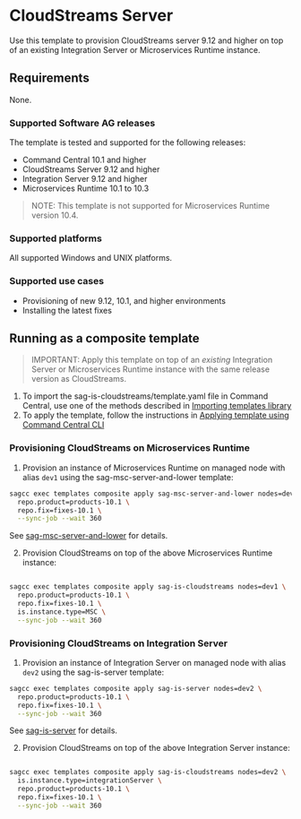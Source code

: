 <!-- Copyright 2013 - 2018 Software AG, Darmstadt, Germany and/or its licensors

   SPDX-License-Identifier: Apache-2.0

    Licensed under the Apache License, Version 2.0 (the "License");
    you may not use this file except in compliance with the License.
    You may obtain a copy of the License at

        http://www.apache.org/licenses/LICENSE-2.0

    Unless required by applicable law or agreed to in writing, software
    distributed under the License is distributed on an "AS IS" BASIS,
     WITHOUT WARRANTIES OR CONDITIONS OF ANY KIND, either express or implied.
     See the License for the specific language governing permissions and

     limitations under the License.                                                  

-->

# CloudStreams Server

Use this template to provision CloudStreams server 9.12 and higher on top of an existing Integration Server or Microservices Runtime instance.

## Requirements

None.

### Supported Software AG releases

The template is tested and supported for the following releases:

* Command Central 10.1 and higher
* CloudStreams Server 9.12 and higher
* Integration Server 9.12 and higher
* Microservices Runtime 10.1 to 10.3
> NOTE: This template is not supported for Microservices Runtime version 10.4.

### Supported platforms

All supported Windows and UNIX platforms.

### Supported use cases

* Provisioning of new 9.12, 10.1, and higher environments
* Installing the latest fixes

## Running as a composite template

> IMPORTANT: Apply this template on top of an _existing_ Integration Server or Microservices Runtime instance with the same release version as CloudStreams.

1. To import the sag-is-cloudstreams/template.yaml file in Command Central, use one of the methods described in [Importing templates library](https://github.com/SoftwareAG/sagdevops-templates/wiki/Importing-templates-library)
2. To apply the template, follow the instructions in [Applying template using Command Central CLI](https://github.com/SoftwareAG/sagdevops-templates/wiki/Using-default-templates#applying-template-using-command-central-cli)

### Provisioning CloudStreams on Microservices Runtime

1. Provision an instance of Microservices Runtime on managed node with alias `dev1` using the sag-msc-server-and-lower template:

```bash
sagcc exec templates composite apply sag-msc-server-and-lower nodes=dev1 \
  repo.product=products-10.1 \
  repo.fix=fixes-10.1 \
  --sync-job --wait 360
```

See [sag-msc-server-and-lower](../sag-msc-server-and-lower/) for details.

2. Provision CloudStreams on top of the above Microservices Runtime instance:

```bash

sagcc exec templates composite apply sag-is-cloudstreams nodes=dev1 \
  repo.product=products-10.1 \
  repo.fix=fixes-10.1 \
  is.instance.type=MSC \
  --sync-job --wait 360
```

### Provisioning CloudStreams on Integration Server

1. Provision an instance of Integration Server on managed node with alias `dev2` using the sag-is-server template:

```bash
sagcc exec templates composite apply sag-is-server nodes=dev2 \
  repo.product=products-10.1 \
  repo.fix=fixes-10.1 \
  --sync-job --wait 360
```

See [sag-is-server](../sag-is-server/) for details.

2. Provision CloudStreams on top of the above Integration Server instance:

```bash

sagcc exec templates composite apply sag-is-cloudstreams nodes=dev2 \
  is.instance.type=integrationServer \
  repo.product=products-10.1 \
  repo.fix=fixes-10.1 \
  --sync-job --wait 360
```
